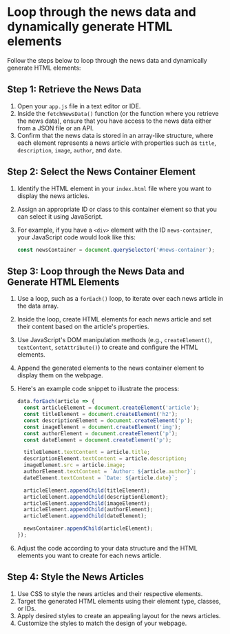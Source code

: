 

#  Loop through the news data and dynamically generate HTML elements

Follow the steps below to loop through the news data and dynamically generate HTML elements:

## Step 1: Retrieve the News Data

1. Open your `app.js` file in a text editor or IDE.
2. Inside the `fetchNewsData()` function (or the function where you retrieve the news data), ensure that you have access to the news data either from a JSON file or an API.
3. Confirm that the news data is stored in an array-like structure, where each element represents a news article with properties such as `title`, `description`, `image`, `author`, and `date`.

## Step 2: Select the News Container Element

1. Identify the HTML element in your `index.html` file where you want to display the news articles.
2. Assign an appropriate ID or class to this container element so that you can select it using JavaScript.
3. For example, if you have a `<div>` element with the ID `news-container`, your JavaScript code would look like this:

    ```javascript
    const newsContainer = document.querySelector('#news-container');
    ```

## Step 3: Loop through the News Data and Generate HTML Elements

1. Use a loop, such as a `forEach()` loop, to iterate over each news article in the data array.
2. Inside the loop, create HTML elements for each news article and set their content based on the article's properties.
3. Use JavaScript's DOM manipulation methods (e.g., `createElement()`, `textContent`, `setAttribute()`) to create and configure the HTML elements.
4. Append the generated elements to the news container element to display them on the webpage.
5. Here's an example code snippet to illustrate the process:

    ```javascript
    data.forEach(article => {
      const articleElement = document.createElement('article');
      const titleElement = document.createElement('h2');
      const descriptionElement = document.createElement('p');
      const imageElement = document.createElement('img');
      const authorElement = document.createElement('p');
      const dateElement = document.createElement('p');
    
      titleElement.textContent = article.title;
      descriptionElement.textContent = article.description;
      imageElement.src = article.image;
      authorElement.textContent = `Author: ${article.author}`;
      dateElement.textContent = `Date: ${article.date}`;
    
      articleElement.appendChild(titleElement);
      articleElement.appendChild(descriptionElement);
      articleElement.appendChild(imageElement);
      articleElement.appendChild(authorElement);
      articleElement.appendChild(dateElement);
    
      newsContainer.appendChild(articleElement);
    });
    ```

6. Adjust the code according to your data structure and the HTML elements you want to create for each news article.

## Step 4: Style the News Articles

1. Use CSS to style the news articles and their respective elements.
2. Target the generated HTML elements using their element type, classes, or IDs.
3. Apply desired styles to create an appealing layout for the news articles.
4. Customize the styles to match the design of your webpage.

